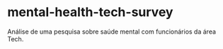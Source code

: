 # mental-health-tech-survey
Análise de uma pesquisa sobre saúde mental com funcionários da área Tech.
